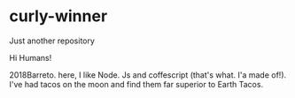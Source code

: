 # curly-winner
Just another repository



Hi Humans!

2018Barreto. here, I like Node. Js and coffescript (that's what. I'a made of!). I've had tacos on the moon and find them far superior to Earth Tacos.
